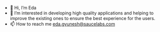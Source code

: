 - 👋 Hi, I’m Eda
- 👀 I’m interested in developing high quality applications and helping to improve the existing ones to ensure the best experience for the users. 
- 📫 How to reach me eda.gyunesh@saucelabs.com

<!---
gunedaa/gunedaa is a ✨ special ✨ repository because its `README.md` (this file) appears on your GitHub profile.
You can click the Preview link to take a look at your changes.
--->
